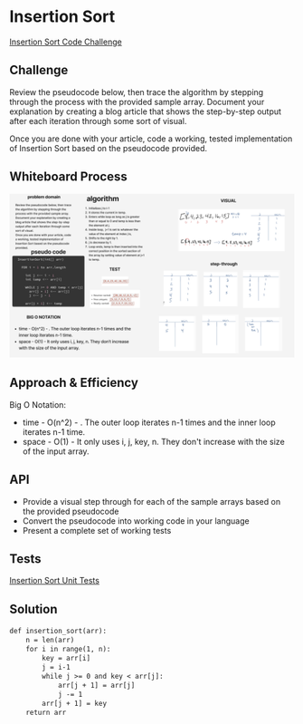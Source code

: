 # Insertion Sort

[Insertion Sort Code Challenge](https://github.com/deshondixon/data-structures-and-algorithms/python/code_challenges/insertion_sort.py)

## Challenge
<!-- Description of the challenge -->

Review the pseudocode below, then trace the algorithm by stepping through the process with the provided sample array. Document your explanation by creating a blog article that shows the step-by-step output after each iteration through some sort of visual.

Once you are done with your article, code a working, tested implementation of Insertion Sort based on the pseudocode provided.

## Whiteboard Process
<!-- Embedded whiteboard image -->

![Insertion Sort](./InsertionSort.png)

## Approach & Efficiency
<!-- What approach did you take? Why? What is the Big O space/time for this approach? -->

Big O Notation:

- time - O(n^2) - . The outer loop iterates n-1 times and the inner loop iterates n-1 time.
- space - O(1) - It only uses i, j, key, n. They don't increase with the size of the input array.

## API
<!-- Description of each method publicly available to your Stack and Queue-->

- Provide a visual step through for each of the sample arrays based on the provided pseudocode
- Convert the pseudocode into working code in your language
- Present a complete set of working tests

## Tests

[Insertion Sort Unit Tests](https://github.com/deshondixon/data-structures-and-algorithms/python/tests/code_challenges/test_insertion_sort.py)

## Solution

    def insertion_sort(arr):
        n = len(arr)
        for i in range(1, n):
            key = arr[i]
            j = i-1
            while j >= 0 and key < arr[j]:
                arr[j + 1] = arr[j]
                j -= 1
            arr[j + 1] = key
        return arr





